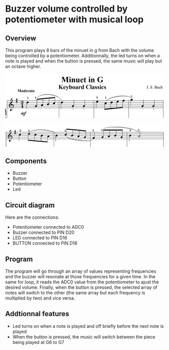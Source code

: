 # Buzzer volume controlled by potentiometer with musical loop

## Overview

This program plays 8 bars of the minuet in g from Bach with the volume being controlled by a potentiometer. Additionnally, the led turns on when a note is played and when the button is pressed, the same music will play but an octave higher. 

![alt text](1.png)

![alt text](2.png)

## Components

- Buzzer
- Button
- Potentiometer 
- Led

## Circuit diagram

Here are the connections:

- Potentiometer connected to ADC0
- Buzzer connected to PIN D20
- LED connected to PIN D16
- BUTTON connected to PIN D18 

## Program

The program will go through an array of values representing frequencies and the buzzer will resonate at those frequencies for a given time. In the same for loop, it reads the ADC0 value from the potentiometer to ajust the desired volume. Finally, when the button is pressed, the selected array of notes will switch to the other (the same array but each frequency is multiplied by two) and vice versa.

## Addtionnal features

- Led turns on when a note is played and off briefly before the next note is played
- When the button is pressed, the music will switch between the piece being played at G6 to G7